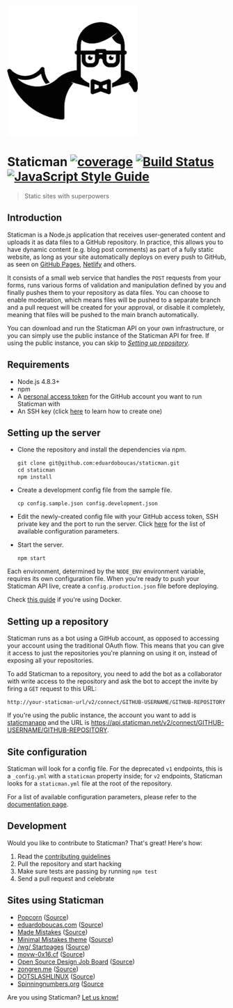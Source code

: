 <img src="logo.png" width="300">

# Staticman [![coverage](https://img.shields.io/badge/coverage-83%25-yellow.svg?style=flat?style=flat-square)](https://github.com/eduardoboucas/staticman) [![Build Status](https://travis-ci.org/eduardoboucas/staticman.svg?branch=master)](https://travis-ci.org/eduardoboucas/staticman) [![JavaScript Style Guide](https://img.shields.io/badge/code_style-standard-brightgreen.svg)](https://standardjs.com)

> Static sites with superpowers

## Introduction

Staticman is a Node.js application that receives user-generated content and uploads it as data files to a GitHub repository. In practice, this allows you to have dynamic content (e.g. blog post comments) as part of a fully static website, as long as your site automatically deploys on every push to GitHub, as seen on [GitHub Pages](https://pages.github.com/), [Netlify](http://netlify.com/) and others.

It consists of a small web service that handles the `POST` requests from your forms, runs various forms of validation and manipulation defined by you and finally pushes them to your repository as data files. You can choose to enable moderation, which means files will be pushed to a separate branch and a pull request will be created for your approval, or disable it completely, meaning that files will be pushed to the main branch automatically.

You can download and run the Staticman API on your own infrastructure, or you can simply use the public instance of the Staticman API for free. If using the public instance, you can skip to *[Setting up repository](#setting-up-a-repository)*.

## Requirements

- Node.js 4.8.3+
- npm
- A [personal access token](https://help.github.com/articles/creating-a-personal-access-token-for-the-command-line/) for the GitHub account you want to run Staticman with
- An SSH key (click [here](https://help.github.com/articles/connecting-to-github-with-ssh/) to learn how to create one)

## Setting up the server

- Clone the repository and install the dependencies via npm.

  ```
  git clone git@github.com:eduardoboucas/staticman.git
  cd staticman
  npm install
  ```

- Create a development config file from the sample file.

  ```
  cp config.sample.json config.development.json
  ```

- Edit the newly-created config file with your GitHub access token, SSH private key and the port to run the server. Click [here](https://staticman.net/docs/api) for the list of available configuration parameters.

- Start the server.

  ```
  npm start
  ```

Each environment, determined by the `NODE_ENV` environment variable, requires its own configuration file. When you're ready to push your Staticman API live, create a `config.production.json` file before deploying.

Check [this guide](docs/docker.md) if you're using Docker.

## Setting up a repository

Staticman runs as a bot using a GitHub account, as opposed to accessing your account using the traditional OAuth flow. This means that you can give it access to just the repositories you're planning on using it on, instead of exposing all your repositories.

To add Staticman to a repository, you need to add the bot as a collaborator with write access to the repository and ask the bot to accept the invite by firing a `GET` request to this URL:

```
http://your-staticman-url/v2/connect/GITHUB-USERNAME/GITHUB-REPOSITORY
```

If you're using the public instance, the account you want to add is [staticmanapp](https://github.com/staticmanapp) and the URL is https://api.staticman.net/v2/connect/GITHUB-USERNAME/GITHUB-REPOSITORY.

## Site configuration

Staticman will look for a config file. For the deprecated `v1` endpoints, this is a  `_config.yml` with a `staticman` property inside; for `v2` endpoints, Staticman looks for a `staticman.yml` file at the root of the repository.

For a list of available configuration parameters, please refer to the [documentation page](https://staticman.net/docs/configuration).

## Development

Would you like to contribute to Staticman? That's great! Here's how:

1. Read the [contributing guidelines](CONTRIBUTING.md)
1. Pull the repository and start hacking
1. Make sure tests are passing by running `npm test`
1. Send a pull request and celebrate

## Sites using Staticman

- [Popcorn](http://popcorn.staticman.net) ([Source](https://github.com/eduardoboucas/popcorn))
- [eduardoboucas.com](https://eduardoboucas.com) ([Source](https://github.com/eduardoboucas/eduardoboucas.github.io))
- [Made Mistakes](https://mademistakes.com/) ([Source](https://github.com/mmistakes/made-mistakes-jekyll))
- [Minimal Mistakes theme](https://mmistakes.github.io/minimal-mistakes/) ([Source](https://github.com/mmistakes/minimal-mistakes))
- [/wg/ Startpages](http://startpages.cf/) ([Source](https://github.com/twentytwoo/startpages.cf))
- [movw-0x16.cf](http://movw-0x16.cf/) ([Source](https://github.com/twentytwoo/movw-0x16))
- [Open Source Design Job Board](http://opensourcedesign.net/jobs/) ([Source](https://github.com/opensourcedesign/jobs/))
- [zongren.me](https://zongren.me/) ([Source](https://gitlab.com/zongren/zongren.gitlab.io/)) 
- [DOTSLASHLINUX](http://www.dotslashlinux.com/) ([Source](https://github.com/firasuke/DOTSLASHLINUX/))
- [Spinningnumbers.org](http://spinningnumbers.org/) ([Source](https://github.com/willymcallister/spinningnumbers)


Are you using Staticman? [Let us know!](https://github.com/eduardoboucas/staticman/edit/master/README.md)
